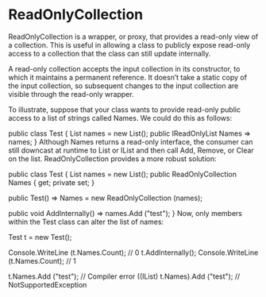 
# ReadOnlyCollection<T>
ReadOnlyCollection<T> is a wrapper, or proxy, that provides a read-only view of a collection. This is useful in allowing a class to publicly expose read-only access to a collection that the class can still update internally.

A read-only collection accepts the input collection in its constructor, to which it maintains a permanent reference. It doesn’t take a static copy of the input collection, so subsequent changes to the input collection are visible through the read-only wrapper.

To illustrate, suppose that your class wants to provide read-only public access to a list of strings called Names. We could do this as follows:

public class Test
{
  List<string> names = new List<string>();
  public IReadOnlyList<string> Names => names;
}
Although Names returns a read-only interface, the consumer can still downcast at runtime to List<string> or IList<string> and then call Add, Remove, or Clear on the list. ReadOnlyCollection<T> provides a more robust solution:

public class Test
{
  List<string> names = new List<string>();
  public ReadOnlyCollection<string> Names { get; private set; }

  public Test() => Names = new ReadOnlyCollection<string> (names);

  public void AddInternally() => names.Add ("test");
}
Now, only members within the Test class can alter the list of names:

Test t = new Test();

Console.WriteLine (t.Names.Count);       // 0
t.AddInternally();
Console.WriteLine (t.Names.Count);       // 1

t.Names.Add ("test");                    // Compiler error
((IList<string>) t.Names).Add ("test");  // NotSupportedException